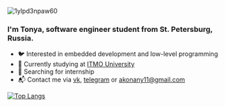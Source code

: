 
![1ylpd3npaw60](https://user-images.githubusercontent.com/81990607/155113392-aaf5796f-1f79-4817-956c-738b386c3917.gif)

 ### I'm Tonya, software engineer student from St. Petersburg, Russia.
 
 * 🐦 Interested in embedded development and low-level programming
 * 📑 Currently studying at [ITMO University](https://itmo.ru/ru/)
 * 🐳 Searching for internship
 * 📬 Contact me via [vk](https://vk.com/a_ina2), [telegram](https://t.me/knhnn) or <akonany11@gmail.com>
 
 [![Top Langs](https://github-readme-stats.vercel.app/api/top-langs/?username=tchn11&layout=compact)](https://github.com/anuraghazra/github-readme-stats)

 
